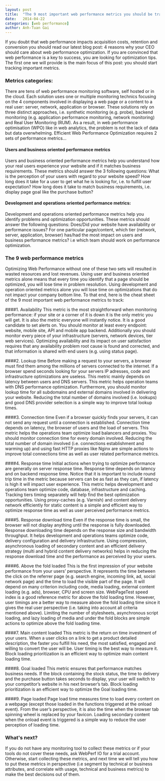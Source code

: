 ```yaml
---
layout: post
title:  "The 9 most important web performance metrics you should be tracking"
date:   2014-04-22
categories: [web performance]
author: Anh-Tuan Gai
---
```


If you doubt that web performance impacts acquisition costs, retention and conversion you should read our latest blog post: 4 reasons why your CEO should care about web performance optimization. If you are convinced that web performance is a key to success, you are looking for optimization tips. The first one we will provide is the main focus of this post: you should start tracking important metrics.

### Metrics categories:

There are tens of web performance monitoring software, self hosted or in the cloud. Each solution uses one or multiple monitoring technics focusing on the 4 components involved in displaying a web page or a content to a real user: server, network, application or browser. These solutions rely on three distinct approaches, i.e. synthetic monitoring (e.g. probe), backend monitoring (e.g. application performance monitoring, network monitoring) and Real User Monitoring (RUM). As a result, in web performance optimisation (WPO) like in web analytics, the problem is not the lack of data but data overwhelming. Efficient Web Performance Optimization requires 2 sets of performance metrics...

#### Users and business oriented performance metrics

Users and business oriented performance metrics help you understand how your real users experience your website and if it matches business requirements. These metrics should answer the 3 following questions:
What is the perception of your users with regard to your website speed?
How long does it take for a user to get what he is looking for, i.e. to fulfill user expectation?
How long does it take to match business requirements, i.e. display page goal like the purchase button?

#### Development and operations oriented performance metrics:

Development and operations oriented performance metrics help you identify problems and optimization opportunities. These metrics should answer the following questions:
Does/Did your website have availability or performance issues?
For one particular page/content, which tier (network, server, application, browser) has/had the most impact on users and business performance metrics? i.e which team should work on performance optimization.

### The 9 web performance metrics

Optimizing Web Performance without one of these two sets will resulted in wasted resources and lost revenues. Using user and business oriented metrics alone means that every time you identify that a page should be optimized, you will lose time in problem resolution. Using development and operation oriented metrics alone you will lose time on optimizations that do not impact your company bottom line. To that end, here is the cheat sheet of the 9 most important web performance metrics to track:

####1. Availability
This metric is the most straightforward when monitoring performance: if your site or a corner of it is down it is the only metric you will get. It is also the metric everyone will instantly notice. It is a good candidate to set alerts on. You should monitor at least every endpoint: website, mobile site, API and mobile app backend. Additionally you should monitor every piece of your infrastructure (servers, network devices, tier web services). Optimizing availability and its impact on user satisfaction requires that any availability problem root cause is found and corrected, and that information is shared with end users (e.g. using status page).

####2. Lookup time
Before making a request to your servers, a browser must find them among the millions of servers connected to the internet. If a browser spend seconds looking for your servers IP adresses, code and infrastructure optimizations are useless. This metric mainly depends on latency between users and DNS servers. This metric helps operation teams with DNS performance optimization. Furthermore, you should monitor lookup time for all subdomains and external domains involved in delivering your website. Reducing the total number of domains involved (i.e. lookups) and good DNS provider selection is a simple way to improve total lookup times.

####3. Connection time
Even if a browser quickly finds your servers, it can not send any request until a connection is established. Connection time depends on latency, the browser of users and the load of servers. This metric helps the operations team optimize load balancers and proxies. You should monitor connection time for every domain involved. Reducing the total number of domain involved (i.e. connections establishment and warming up) and using fast HTTP proxies like Nginx are simple actions to improve total connections time as well as user related performance metrics.

####4. Response time
Initial actions when trying to optimize performance are generally on server response time. Response time depends on latency and on backend response time. Notice that it is important to include round trip time in the metric because servers can be as fast as they can, if latency is high it will impact user experience. This metric helps development and operations team optimize code, database, infrastructure and caching. Tracking tiers timing separately will help find the best optimization opportunities. Using proxy-caches (e.g. Varnish) and content delivery network efficiently for static content is a simple and efficient way to optimize response time as well as user perceived performance metrics.

####5. Response download time
Even if the response time is small, the browser will not display anything until the response is fully downloaded. Response downloading time depends on the response size and bandwidth throughput. It helps development and operations teams optimize code, delivery configuration and delivery infrastructure. Using compression, asynchronous loading of secondary content and an efficient delivery strategy (multi and hybrid content delivery networks) helps in reducing the response download time and the performance as perceived by your users.

####6. Above the fold loaded
This is the first impression of your website performance from your users’ perspective. It represents the time between the click on the referrer page (e.g. search engine, incoming link, ad, social network page) and the time to load the visible part of the page. It will depend on many criterion including code, media loading, external content loading (e.g. ads), browser, CPU and screen size. WebPageTest speed index is a good reference metric for above the fold loading time. However, user timings are a better way to measure above the fold loading time since it gives the real user perspective (i.e. taking into account all criteria mentioned above). Limiting the number of stylesheets, asynchronous script loading, and lazy loading of media and under the fold blocks are simple actions to optimize above the fold loading time.

####7. Main content loaded
This metric is the return on time investment of your users. When a user clicks on a link to get a product detailed description, the faster you fulfill his need, the most satisfied, engaged and willing to convert the user will be. User timing is the best way to measure it. Block loading prioritization is an efficient way to optimize main content loading time.

####8. Goal loaded
This metric ensures that performance matches business needs. If the block containing the stock status, the time to delivery and the purchase button takes seconds to display, your user will switch to your competitor’s website in his next browser’s tab. Block loading prioritization is an efficient way to optimize the Goal loading time.

####9. Page loaded
Page load time measures time to load every content on a webpage (except those loaded in the functions triggered at the onload event). From the user’s perspective, it is also the time when the browser tab spinning wheel is replaced by your favicon. Loading secondary content when the onload event is triggered is a simple way to reduce the user perception of loading time.

### What's next?
If you do not have any monitoring tool to collect these metrics or if your tools do not cover these needs, ask WebPerf IO for a trial account. Otherwise, start collecting these metrics, and next time we will tell you how to put these metrics in perspective (i.e segment by technical or business attributes, and correlate with usage, technical and business metrics) to make the best decisions out of them.
